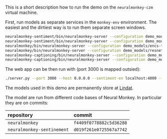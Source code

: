 This is a short description how to run the demo on the `neuralmonkey-czm`
virtual machine.

First, run models as separate services in the `monkey-env` environment. The
easiest and the dirtiest way is to run them separate screen windows.

```bash
neuralmonkey-sentiment/bin/neuralmonkey-server --configuration demo_models/yelp_rnn_san/run.ini --port 4000
neuralmonkey-sentiment/bin/neuralmonkey-server --configuration demo_models/csfd_rnn_san/run.ini --port 4001
neuralmonkey/bin/neuralmonkey-server --configuration demo_models/encs-transormer/experiment.ini --preprocess demo_models/encs-transormer/preprocess.ini --port 4002
neuralmonkey/bin/neuralmonkey-server --configuration demo_models/resnet/run.ini --port 4003
neuralmonkey-captioning/bin/neuralmonkey-server --configuration demo_models/captioning_cs_bigger/run.ini --port 4004
neuralmonkey-captioning/bin/neuralmonkey-server --configuration demo_models/captioning_en_multiref_bigger/run.ini --port 4005
```

The web app can be then run with (port 3000 is mapped outsied):

```bash
./server.py --port 3000 --host 0.0.0.0 --sentiment-en localhost:4000 --sentiment-cs localhost:4001 --translation-encs localhost:4002 --resnet localhost:03 --captioning-en localhost:4004 --captioning-cs localhost:4005
```

The models used in this demo are permanently store at
[Lindat](https://lindat.mff.cuni.cz/repository/xmlui/handle/11234/1-2839).

The model are run from different code bases of Neural Monkey. In particular
they are on commits:

| repository                   | commit
| :--------------------------- | :------------
| `neuralmonkey`               | `f4409f0778882c5d36288` 
| `neuralmonkey-sentinement`   | `d019f261e0725567a7742` 
